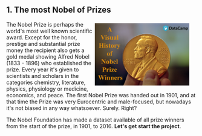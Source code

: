 ## 1. The most Nobel of Prizes
<p><img style="float: right;margin:5px 20px 5px 1px; max-width:250px" src="https://github.com/DilipJainDj/A-Visual-History-of-Nobel-Prize-Winners/blob/master/A-Visual-History-of-Nobel-Prize-Winners.png"></p>
<p>The Nobel Prize is perhaps the world's most well known scientific award. Except for the honor, prestige and substantial prize money the recipient also gets a gold medal showing Alfred Nobel (1833 - 1896) who established the prize. Every year it's given to scientists and scholars in the categories chemistry, literature, physics, physiology or medicine, economics, and peace. The first Nobel Prize was handed out in 1901, and at that time the Prize was very Eurocentric and male-focused, but nowadays it's not biased in any way whatsoever. Surely. Right?</p>
<p>The Nobel Foundation has made a dataset available of all prize winners from the start of the prize, in 1901, to 2016. <strong>Let's get start the project</strong>.</p>
